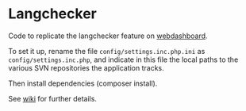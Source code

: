Langchecker
===========

Code to replicate the langchecker feature on [webdashboard](https://github.com/pascalchevrel/webdashboard).

To set it up, rename the file ```config/settings.inc.php.ini``` as ```config/settings.inc.php```, and indicate in this file the local paths to the various SVN repositories the application tracks.

Then install dependencies (composer install).

See [wiki](https://github.com/pascalchevrel/langchecker/wiki) for further details.
